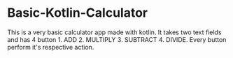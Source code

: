 # Basic-Kotlin-Calculator

This is a very basic calculator app made with kotlin. 
It takes two text fields and has 4 button 1. ADD 2. MULTIPLY 3. SUBTRACT 4. DIVIDE.
Every button perform it's respective action.
